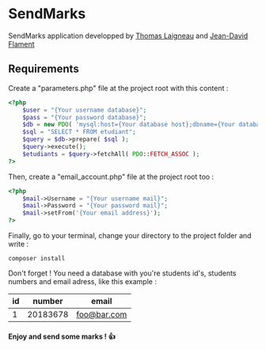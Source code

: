 # SendMarks
SendMarks application developped by <a href="https://github.com/ThomasLaigneau">Thomas Laigneau</a> and <a href="https://github.com/Jean-DavidF">Jean-David Flament</a>

## Requirements
Create a "parameters.php" file at the project root with this content :

```php
<?php
	$user = "{Your username database}";
	$pass = "{Your password database}";
	$db = new PDO( 'mysql:host={Your database host};dbname={Your database name}', $user, $pass );
	$sql = "SELECT * FROM etudiant";
	$query = $db->prepare( $sql );
	$query->execute(); 
	$etudiants = $query->fetchAll( PDO::FETCH_ASSOC );
?>
```

Then, create a "email_account.php" file at the project root too :

```php
<?php
	$mail->Username = "{Your username mail}";
	$mail->Password = "{Your password mail}";
	$mail->setFrom('{Your email address}');
?>
```

Finally, go to your terminal, change your directory to the project folder and write :

```
composer install
```

Don't forget ! You need a database with you're students id's, students numbers and email adress, like this example :

id | number | email
------------ | ------------- | -------------
1 | 20183678 | foo@bar.com

#### Enjoy and send some marks ! :+1:

